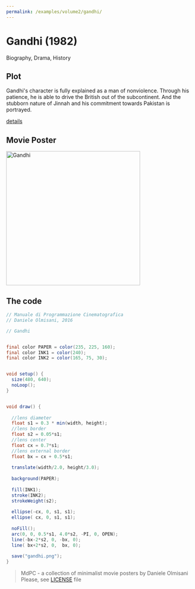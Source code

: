 ```yaml
---
permalink: /examples/volume2/gandhi/
---
```

# Gandhi (1982)

Biography, Drama, History

## Plot
Gandhi's character is fully explained as a man of nonviolence. Through his patience, he is able to drive the British out of the subcontinent. And the stubborn nature of Jinnah and his commitment towards Pakistan is portrayed.

[details](https://www.imdb.com/title/tt0083987/)

## Movie Poster
<img src="gandhi.png"  width="360px" title="Gandhi">


## The code
```java
// Manuale di Programmazione Cinematografica
// Daniele Olmisani, 2016

// Gandhi


final color PAPER = color(235, 225, 160);
final color INK1 = color(240);
final color INK2 = color(165, 75, 30);


void setup() {
  size(480, 640);
  noLoop();
}


void draw() {
  
  //lens diameter
  float s1 = 0.3 * min(width, height);
  //lens border
  float s2 = 0.05*s1;
  //lens center
  float cx = 0.7*s1;
  //lens external border
  float bx = cx + 0.5*s1;
  
  translate(width/2.0, height/3.0);
  
  background(PAPER);
  
  fill(INK1);
  stroke(INK2);
  strokeWeight(s2);
  
  ellipse(-cx, 0, s1, s1);
  ellipse( cx, 0, s1, s1);
  
  noFill();
  arc(0, 0, 0.5*s1, 4.0*s2, -PI, 0, OPEN);
  line(-bx-2*s2, 0, -bx, 0);
  line( bx+2*s2, 0,  bx, 0);
  
  save("gandhi.png");
}
```

> MdPC - a collection of minimalist movie posters
> by Daniele Olmisani
> Please, see [LICENSE](../../../LICENSE) file
